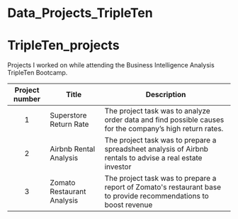 # Data_Projects_TripleTen

# TripleTen_projects
Projects I worked on while attending the Business Intelligence Analysis TripleTen Bootcamp.


| Project number | Title | Description |
| :-----------: | ----------- |----------- |
| 1 | Superstore Return Rate| The project task was to analyze order data and find possible causes for the company’s high return rates. |
| 2 | Airbnb Rental Analysis | The project task was to prepare a spreadsheet analysis of Airbnb rentals to advise a real estate investor |
| 3 | Zomato Restaurant Analysis | The project task was to prepare a report of Zomato's restaurant base to provide recommendations to boost revenue |  

